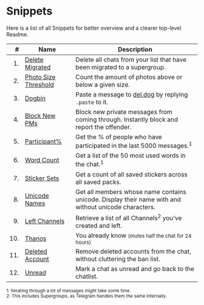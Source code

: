 # Snippets

Here is a list of all Snippets for better overview and a clearer top-level Readme.

| # | Name | Description |
| --: | --- | --- |
| 1. | [Delete Migrated](delete_migrated.py) | Delete all chats from your list that have been migrated to a supergroup.
| 2. | [Photo Size Threshold](photo_threshold.py) | Count the amount of photos above or below a given size.
| 3. | [Dogbin](dogbin.py) | Paste a message to [del.dog](https://del.dog) by replying `.paste` to it.
| 4. | [Block New PMs](block_new_pm.py) | Block new private messages from coming through. Instantly block and report the offender.
| 5. | [Participant%](participant_percent.py) | Get the % of people who have participated in the last 5000 messages.<sup>1</sup>
| 6. | [Word Count](word_count.py) | Get a list of the 50 most used words in the chat.<sup>1</sup>
| 7. | [Sticker Sets](all_sets.py) | Get a count of all saved stickers across all saved packs.
| 8. | [Unicode Names](unicode.py) | Get all members whose name contains unicode. Display their name with and without unicode characters.
| 9. | [Left Channels](left_channels.py) | Retrieve a list of all Channels<sup>2</sup> you've created and left.
| 10. | [Thanos](thanos.py) | You already know <small>(mutes half the chat for 24 hours)</small>
| 11. | [Deleted Account](delete_deleted.py) | Remove deleted accounts from the chat, without cluttering the ban list.
| 12. | [Unread](unread.py) | Mark a chat as unread and go back to the chatlist.

<sup>1: Iterating through a lot of messages might take some time.<br>
2: This includes Supergroups, as Telegram handles them the same internally.</sup>
